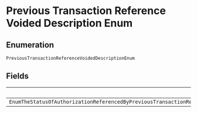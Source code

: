 
# Previous Transaction Reference Voided Description Enum

## Enumeration

`PreviousTransactionReferenceVoidedDescriptionEnum`

## Fields

| Name |
|  --- |
| `EnumTheStatusOfAuthorizationReferencedByPreviousTransactionReferenceIsVOIDEDAndHenceCannotBeUsedForThisOrderPleaseUseAPreviousTransactionReferenceWhoseStatusIsNotVOIDED` |

